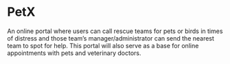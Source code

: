 # PetX
An online portal where users can call rescue teams for pets or birds in times of distress and those team’s manager/administrator can send the nearest team to spot for help. This portal will also serve as a base for online appointments with pets and veterinary doctors.
